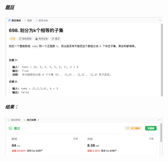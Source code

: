 ##### [题目](https://leetcode.cn/problems/partition-to-k-equal-sum-subsets/)
![pic](img.png)
##### 结果：
![pic](result.png)